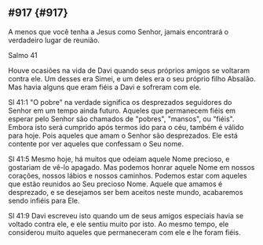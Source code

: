## #917 {#917}

A menos que você tenha a Jesus como Senhor, jamais encontrará o verdadeiro lugar de reunião.

Salmo 41

Houve ocasiões na vida de Davi quando seus próprios amigos se voltaram contra ele. Um desses era Simei, e um deles era o seu próprio filho Absalão. Mas havia alguns que eram fiéis a Davi e sofreram com ele.

Sl 41:1 &quot;O pobre&quot; na verdade significa os desprezados seguidores do Senhor em um tempo ainda futuro. Aqueles que permanecem fiéis em esperar pelo Senhor são chamados de &quot;pobres&quot;, &quot;mansos&quot;, ou &quot;fiéis&quot;. Embora isto será cumprido após termos ido para o céu, também é válido para hoje. Pois aqueles que amam o Senhor são desprezados. Ele está contente por ver aqueles que confessam o Seu nome.

Sl 41:5 Mesmo hoje, há muitos que odeiam aquele Nome precioso, e gostariam de vê-lo apagado. Mas podemos honrar aquele Nome em nossos corações, nossos lábios e nossos caminhos. Podemos estar com aqueles que estão reunidos ao Seu precioso Nome. Aquele que amamos é desprezado, e se desejamos ser bem aceitos neste mundo, acabaremos sendo infiéis para Ele.

Sl 41:9 Davi escreveu isto quando um de seus amigos especiais havia se voltado contra ele, e ele sentiu muito por isto. Ao mesmo tempo, ele considerou muito aqueles que permaneceram com ele e lhe foram fiéis.